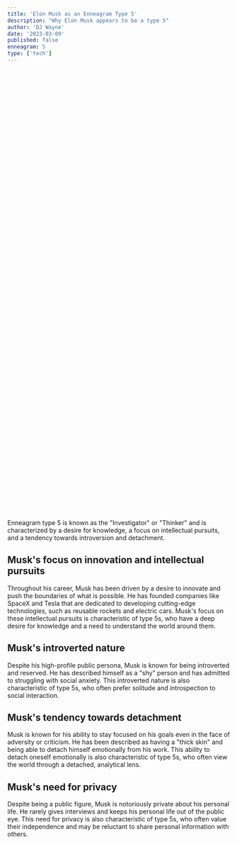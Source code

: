 ```yaml
---
title: 'Elon Musk as an Enneagram Type 5'
description: "Why Elon Musk appears to be a type 5"
author: 'DJ Wayne'
date: '2023-03-09'
published: false
enneagram: 5
type: ['tech']
---
```


<script>
	import  PopCard  from "../../lib/components/atoms/PopCard.svelte";
</script> 
<div
	style="display: flex;
    justify-content: center;
	height: 100vh;
	max-height: 1000px;"
>
	<PopCard
		image={`/types/5s/${'Elon_Musk'}.webp`}
		showIcon={false}
		text="Elon Musk"
		subtext=""
	/>
</div>

Enneagram type 5 is known as the "Investigator" or "Thinker" and is characterized by a desire for knowledge, a focus on intellectual pursuits, and a tendency towards introversion and detachment.

## Musk's focus on innovation and intellectual pursuits
Throughout his career, Musk has been driven by a desire to innovate and push the boundaries of what is possible. He has founded companies like SpaceX and Tesla that are dedicated to developing cutting-edge technologies, such as reusable rockets and electric cars. Musk's focus on these intellectual pursuits is characteristic of type 5s, who have a deep desire for knowledge and a need to understand the world around them.

## Musk's introverted nature
Despite his high-profile public persona, Musk is known for being introverted and reserved. He has described himself as a "shy" person and has admitted to struggling with social anxiety. This introverted nature is also characteristic of type 5s, who often prefer solitude and introspection to social interaction.

## Musk's tendency towards detachment
Musk is known for his ability to stay focused on his goals even in the face of adversity or criticism. He has been described as having a "thick skin" and being able to detach himself emotionally from his work. This ability to detach oneself emotionally is also characteristic of type 5s, who often view the world through a detached, analytical lens.

## Musk's need for privacy
Despite being a public figure, Musk is notoriously private about his personal life. He rarely gives interviews and keeps his personal life out of the public eye. This need for privacy is also characteristic of type 5s, who often value their independence and may be reluctant to share personal information with others.